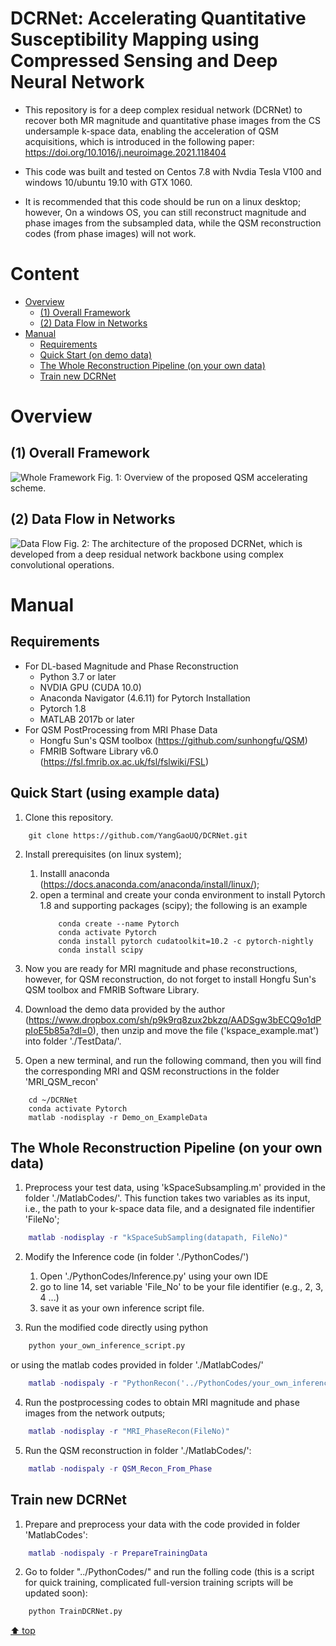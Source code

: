 # DCRNet: Accelerating Quantitative Susceptibility Mapping using Compressed Sensing and Deep Neural Network

* This repository is for a deep complex residual network (DCRNet) to recover both MR magnitude and quantitative phase images from the CS undersample k-space data, enabling the acceleration of QSM acquisitions, which is introduced in the following paper: https://doi.org/10.1016/j.neuroimage.2021.118404 

- This code was built and tested on Centos 7.8 with Nvdia Tesla V100 and windows 10/ubuntu 19.10 with GTX 1060. 

* It is recommended that this code should be run on a linux desktop; however, On a windows OS, you can still reconstruct magnitude and phase images from the subsampled data, while the QSM reconstruction codes (from phase images) will not work. 

# Content
- [ Overview](#head1)
	- [(1) Overall Framework](#head2)
	- [(2) Data Flow in Networks](#head3)
- [ Manual](#head4)
	- [Requirements](#head5)
	- [Quick Start (on demo data)](#head6)
	- [The Whole Reconstruction Pipeline (on your own data)](#head7)
	- [Train new DCRNet](#head8)

# <span id="head1"> Overview </span>

## <span id="head2">(1) Overall Framework </span>

![Whole Framework](https://www.dropbox.com/s/f729s5l2xvpwjfx/Figs_1.png?raw=1)
Fig. 1: Overview of the proposed QSM accelerating scheme.  

## <span id="head3">(2) Data Flow in Networks </span>

![Data Flow](https://www.dropbox.com/s/2519jlm4cr8g9cp/Figs_2.png?raw=1)
Fig. 2: The architecture of the proposed DCRNet, which is developed from a deep residual network backbone using complex convolutional operations.

# <span id="head4"> Manual </span>

## <span id="head5"> Requirements </span>

* For DL-based Magnitude and Phase Reconstruction  
    - Python 3.7 or later  
    - NVDIA GPU (CUDA 10.0)  
    - Anaconda Navigator (4.6.11) for Pytorch Installation
    - Pytorch 1.8 
    - MATLAB 2017b or later  
* For QSM PostProcessing from MRI Phase Data  
    - Hongfu Sun's QSM toolbox (https://github.com/sunhongfu/QSM)
    - FMRIB Software Library v6.0 (https://fsl.fmrib.ox.ac.uk/fsl/fslwiki/FSL)

## <span id="head6"> Quick Start (using example data) </span>
1. Clone this repository. 

```
    git clone https://github.com/YangGaoUQ/DCRNet.git
```
2. Install prerequisites (on linux system);
    1. Installl anaconda (https://docs.anaconda.com/anaconda/install/linux/); 
    2. open a terminal and create your conda environment to install Pytorch 1.8 and supporting packages (scipy); the following is an example
        ```
            conda create --name Pytorch
            conda activate Pytorch 
            conda install pytorch cudatoolkit=10.2 -c pytorch-nightly
            conda install scipy
        ```
3. Now you are ready for MRI magnitude and phase reconstructions, however, for QSM reconstruction, do not forget to install Hongfu Sun's QSM toolbox and FMRIB Software Library.   

4. Download the demo data provided by the author (https://www.dropbox.com/sh/p9k9rq8zux2bkzq/AADSgw3bECQ9o1dPpIoE5b85a?dl=0), then unzip and move the file ('kspace_example.mat') into folder './TestData/'. 

5. Open a new terminal, and run the following command, then you will find the corresponding MRI and QSM reconstructions in the folder 'MRI_QSM_recon'
```
    cd ~/DCRNet
    conda activate Pytorch
    matlab -nodisplay -r Demo_on_ExampleData
```

## <span id="head7"> The Whole Reconstruction Pipeline (on your own data) </span>
1. Preprocess your test data, using 'kSpaceSubsampling.m' provided in the folder './MatlabCodes/'. This function takes two variables as its input, i.e., the path to your k-space data file, and a designated file indentifier 'FileNo'; 
```matlab 
    matlab -nodisplay -r "kSpaceSubSampling(datapath, FileNo)"
```

2. Modify the Inference code (in folder './PythonCodes/')
    1. Open './PythonCodes/Inference.py' using your own IDE
    2. go to line 14, set variable 'File_No' to be your file identifier (e.g., 2, 3, 4 ...)
    4. save it as your own inference script file. 

3. Run the modified code directly using python 

```python
    python your_own_inference_script.py  
```

or using the matlab codes provided in folder './MatlabCodes/'

```matlab
    matlab -nodispaly -r "PythonRecon('../PythonCodes/your_own_inference_script.py')"
```

4. Run the postprocessing codes to obtain MRI magnitude and phase images from the network outputs; 
```matlab
    matlab -nodisplay -r "MRI_PhaseRecon(FileNo)"
``` 

5. Run the QSM reconstruction in folder './MatlabCodes/':
```matlab
    matlab -nodispaly -r QSM_Recon_From_Phase
```

## <span id="head8"> Train new DCRNet </span>
1. Prepare and preprocess your data with the code provided in folder 'MatlabCodes':
```matlab
    matlab -nodispaly -r PrepareTrainingData
```
2. Go to folder "../PythonCodes/" and run the folling code (this is a script for quick training, complicated full-version training scripts will be updated soon): 

```python 
    python TrainDCRNet.py
```

[⬆ top](#readme)
